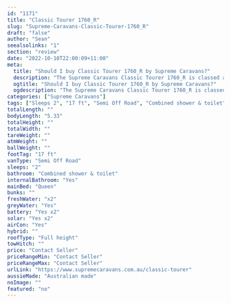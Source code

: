 ```yaml
---
id: "1171"
title: "Classic Tourer 1760_R"
slug: "Supreme-Caravans-Classic-Tourer-1760_R"
draft: "false"
author: "Sean"
seealsolinks: "1"
section: "review"
date: "2022-10-10T22:00:09+11:00"
meta:
  title: "Should I buy Classic Tourer 1760_R by Supreme Caravans?"
  description: "The Supreme Caravans Classic Tourer 1760_R is classed as Semi Off Road, and sleeps 2 people. It is Australian made and comes in at 17 ft. It generally has Combined shower & toilet."
  ogtitle: "Should I buy Classic Tourer 1760_R by Supreme Caravans?"
  ogdescription: "The Supreme Caravans Classic Tourer 1760_R is classed as Semi Off Road, and sleeps 2 people. It is Australian made and comes in at 17 ft. It generally has Combined shower & toilet."
categories: ["Supreme Caravans"]
tags: ["Sleeps 2", "17 ft", "Semi Off Road", "Combined shower & toilet", "Full height", "Price Unknown"]
totalLength: ""
bodyLength: "5.33"
totalHeight: ""
totalWidth: ""
tareWeight: ""
atmWeight: ""
ballWeight: ""
footTag: "17 ft"
vanType: "Semi Off Road"
sleeps: "2"
bathroom: "Combined shower & toilet"
internalBathroom: "Yes"
mainBed: "Queen"
bunks: ""
freshWater: "x2"
greyWater: "Yes"
battery: "Yes x2"
solar: "Yes x2"
airCon: "Yes"
hybrid: ""
roofType: "Full height"
towHitch: ""
price: "Contact Seller"
priceRangeMin: "Contact Seller"
priceRangeMax: "Contact Seller"
urlLink: "https://www.supremecaravans.com.au/classic-tourer"
aussieMade: "Australian made"
noImage: ""
featured: "no"
---
```

